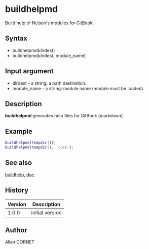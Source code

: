 

# buildhelpmd

Build help of Nelson's modules for GitBook.

## Syntax

- buildhelpmd(dirdest)
- buildhelpmd(dirdest, module_name)

## Input argument

 - dirdest - a string: a path destination.
 - module_name - a string: module name (module must be loaded).

## Description


  <p><b>buildhelpmd</b> generates help files for GitBook (markdown).</p>


## Example

```matlab
buildhelpmd(tempdir());
buildhelpmd(tempdir(), 'core');
```

## See also

[buildhelp](buildhelp.md), [doc](doc.html).
## History

|Version|Description|
|------|------|
|1.0.0|initial version|


## Author

Allan CORNET



